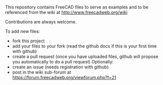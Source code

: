 This repository contains FreeCAD files to serve as examples and to be referenced from the wiki at http://www.freecadweb.org/wiki

Contributions are always welcome.

To add new files:
* fork this project 
* add your files to your fork (read the github docs if this is your first time with github)
* create a pull request (once you have uploaded files, github will propose you automatically to do a pull request)
Optionally:
* create an issue (needs registration with github)
* post in the wiki sub-forum at https://forum.freecadweb.org/viewforum.php?f=21
